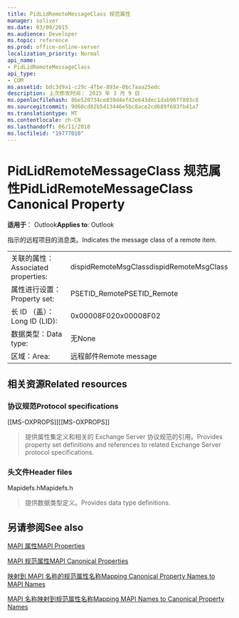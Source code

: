 ```yaml
---
title: PidLidRemoteMessageClass 规范属性
manager: soliver
ms.date: 03/09/2015
ms.audience: Developer
ms.topic: reference
ms.prod: office-online-server
localization_priority: Normal
api_name:
- PidLidRemoteMessageClass
api_type:
- COM
ms.assetid: bdc3d9a1-c29c-4fbe-893e-0bc7aaa25edc
description: 上次修改时间： 2015 年 3 月 9 日
ms.openlocfilehash: 8be520734ce839d4efd2e643dec1dab96ff893c8
ms.sourcegitcommit: 9d60cd82b5413446e5bc8ace2cd689f683fb41a7
ms.translationtype: MT
ms.contentlocale: zh-CN
ms.lasthandoff: 06/11/2018
ms.locfileid: "19777010"
---
```

# <a name="pidlidremotemessageclass-canonical-property"></a><span data-ttu-id="dcb2c-103">PidLidRemoteMessageClass 规范属性</span><span class="sxs-lookup"><span data-stu-id="dcb2c-103">PidLidRemoteMessageClass Canonical Property</span></span>

  
  
<span data-ttu-id="dcb2c-104">**适用于**： Outlook</span><span class="sxs-lookup"><span data-stu-id="dcb2c-104">**Applies to**: Outlook</span></span> 
  
<span data-ttu-id="dcb2c-105">指示的远程项目的消息类。</span><span class="sxs-lookup"><span data-stu-id="dcb2c-105">Indicates the message class of a remote item.</span></span>
  
|||
|:-----|:-----|
|<span data-ttu-id="dcb2c-106">关联的属性：</span><span class="sxs-lookup"><span data-stu-id="dcb2c-106">Associated properties:</span></span>  <br/> |<span data-ttu-id="dcb2c-107">dispidRemoteMsgClass</span><span class="sxs-lookup"><span data-stu-id="dcb2c-107">dispidRemoteMsgClass</span></span>  <br/> |
|<span data-ttu-id="dcb2c-108">属性进行设置：</span><span class="sxs-lookup"><span data-stu-id="dcb2c-108">Property set:</span></span>  <br/> |<span data-ttu-id="dcb2c-109">PSETID_Remote</span><span class="sxs-lookup"><span data-stu-id="dcb2c-109">PSETID_Remote</span></span>  <br/> |
|<span data-ttu-id="dcb2c-110">长 ID （盖）：</span><span class="sxs-lookup"><span data-stu-id="dcb2c-110">Long ID (LID):</span></span>  <br/> |<span data-ttu-id="dcb2c-111">0x00008F02</span><span class="sxs-lookup"><span data-stu-id="dcb2c-111">0x00008F02</span></span>  <br/> |
|<span data-ttu-id="dcb2c-112">数据类型：</span><span class="sxs-lookup"><span data-stu-id="dcb2c-112">Data type:</span></span>  <br/> |<span data-ttu-id="dcb2c-113">无</span><span class="sxs-lookup"><span data-stu-id="dcb2c-113">None</span></span>  <br/> |
|<span data-ttu-id="dcb2c-114">区域：</span><span class="sxs-lookup"><span data-stu-id="dcb2c-114">Area:</span></span>  <br/> |<span data-ttu-id="dcb2c-115">远程邮件</span><span class="sxs-lookup"><span data-stu-id="dcb2c-115">Remote message</span></span>  <br/> |
   
## <a name="related-resources"></a><span data-ttu-id="dcb2c-116">相关资源</span><span class="sxs-lookup"><span data-stu-id="dcb2c-116">Related resources</span></span>

### <a name="protocol-specifications"></a><span data-ttu-id="dcb2c-117">协议规范</span><span class="sxs-lookup"><span data-stu-id="dcb2c-117">Protocol specifications</span></span>

<span data-ttu-id="dcb2c-118">[[MS-OXPROPS]]</span><span class="sxs-lookup"><span data-stu-id="dcb2c-118">[[MS-OXPROPS]]</span></span> 
  
> <span data-ttu-id="dcb2c-119">提供属性集定义和相关的 Exchange Server 协议规范的引用。</span><span class="sxs-lookup"><span data-stu-id="dcb2c-119">Provides property set definitions and references to related Exchange Server protocol specifications.</span></span>
    
### <a name="header-files"></a><span data-ttu-id="dcb2c-120">头文件</span><span class="sxs-lookup"><span data-stu-id="dcb2c-120">Header files</span></span>

<span data-ttu-id="dcb2c-121">Mapidefs.h</span><span class="sxs-lookup"><span data-stu-id="dcb2c-121">Mapidefs.h</span></span>
  
> <span data-ttu-id="dcb2c-122">提供数据类型定义。</span><span class="sxs-lookup"><span data-stu-id="dcb2c-122">Provides data type definitions.</span></span>
    
## <a name="see-also"></a><span data-ttu-id="dcb2c-123">另请参阅</span><span class="sxs-lookup"><span data-stu-id="dcb2c-123">See also</span></span>



[<span data-ttu-id="dcb2c-124">MAPI 属性</span><span class="sxs-lookup"><span data-stu-id="dcb2c-124">MAPI Properties</span></span>](mapi-properties.md)
  
[<span data-ttu-id="dcb2c-125">MAPI 规范属性</span><span class="sxs-lookup"><span data-stu-id="dcb2c-125">MAPI Canonical Properties</span></span>](mapi-canonical-properties.md)
  
[<span data-ttu-id="dcb2c-126">映射到 MAPI 名称的规范属性名称</span><span class="sxs-lookup"><span data-stu-id="dcb2c-126">Mapping Canonical Property Names to MAPI Names</span></span>](mapping-canonical-property-names-to-mapi-names.md)
  
[<span data-ttu-id="dcb2c-127">MAPI 名称映射到规范属性名称</span><span class="sxs-lookup"><span data-stu-id="dcb2c-127">Mapping MAPI Names to Canonical Property Names</span></span>](mapping-mapi-names-to-canonical-property-names.md)

